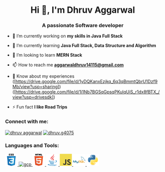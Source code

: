 
<h1 align="center">Hi 👋, I'm Dhruv Aggarwal</h1>
<h3 align="center">A passionate Software developer</h3>

- 🔭 I’m currently working on **my skills in Java Full Stack**

- 🌱 I’m currently learning **Java Full Stack, Data Structure and Algorithm**

- 👯 I’m looking to learn **MERN Stack**

- 📫 How to reach me **aggarwaldhruv14115@gmail.com**

- 📄 Know about my experiences ([https://drive.google.com/file/d/1yDQKanxEzjkq_6q3qBmmtQbrU1Dzf9Mb/view?usp=sharing])([https://drive.google.com/file/d/1i1Nb7BGSqGpsqPKulqUiS_r1dx8fBTX_/view?usp=drivesdk])

- ⚡ Fun fact **I like Road Trips**

<h3 align="left">Connect with me:</h3>
<p align="left">
<a href="https://linkedin.com/in/dhruv aggarwal" target="blank"><img align="center" src="https://raw.githubusercontent.com/rahuldkjain/github-profile-readme-generator/master/src/images/icons/Social/linked-in-alt.svg" alt="dhruv aggarwal" height="30" width="40" /></a>
<a href="https://instagram.com/dhruv.g4075" target="blank"><img align="center" src="https://raw.githubusercontent.com/rahuldkjain/github-profile-readme-generator/master/src/images/icons/Social/instagram.svg" alt="dhruv.g4075" height="30" width="40" /></a>
</p>

<h3 align="left">Languages and Tools:</h3>
<p align="left"> <a href="https://www.w3schools.com/css/" target="_blank" rel="noreferrer"> <img src="https://raw.githubusercontent.com/devicons/devicon/master/icons/css3/css3-original-wordmark.svg" alt="css3" width="40" height="40"/> </a> <a href="https://cloud.google.com" target="_blank" rel="noreferrer"> <img src="https://www.vectorlogo.zone/logos/google_cloud/google_cloud-icon.svg" alt="gcp" width="40" height="40"/> </a> <a href="https://www.w3.org/html/" target="_blank" rel="noreferrer"> <img src="https://raw.githubusercontent.com/devicons/devicon/master/icons/html5/html5-original-wordmark.svg" alt="html5" width="40" height="40"/> </a> <a href="https://www.java.com" target="_blank" rel="noreferrer"> <img src="https://raw.githubusercontent.com/devicons/devicon/master/icons/java/java-original.svg" alt="java" width="40" height="40"/> </a> <a href="https://developer.mozilla.org/en-US/docs/Web/JavaScript" target="_blank" rel="noreferrer"> <img src="https://raw.githubusercontent.com/devicons/devicon/master/icons/javascript/javascript-original.svg" alt="javascript" width="40" height="40"/> </a> <a href="https://www.mysql.com/" target="_blank" rel="noreferrer"> <img src="https://raw.githubusercontent.com/devicons/devicon/master/icons/mysql/mysql-original-wordmark.svg" alt="mysql" width="40" height="40"/> </a> <a href="https://www.python.org" target="_blank" rel="noreferrer"> <img src="https://raw.githubusercontent.com/devicons/devicon/master/icons/python/python-original.svg" alt="python" width="40" height="40"/> </a> </p>
